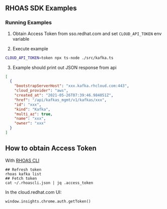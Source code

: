 ## RHOAS SDK Examples

### Running Examples

1. Obtain Access Token from sso.redhat.com and set `CLOUD_API_TOKEN` env variable 

2. Execute example

```bash
CLOUD_API_TOKEN=token npx ts-node ./src/kafka.ts
```

3. Example should print out JSON response from api
```json
[
  {
    "bootstrapServerHost": "xxx.kafka.rhcloud.com:443",
    "cloud_provider": "aws",
    "created_at": "2021-05-26T07:39:46.984051Z",
    "href": "/api/kafkas_mgmt/v1/kafkas/xxx",
    "id": "xxx",
    "kind": "Kafka",
    "multi_az": true,
    "name": "xxx",
    "owner": "xxx"
  }
]
```

## How to obtain Access Token

With [RHOAS CLI](https://github.com/redhat-developer/app-services-cli)
```
## Refresh token
rhoas kafka list 
## Fetch token
cat ~/.rhoascli.json | jq .access_token
```

In the cloud.redhat.com UI:
```
window.insights.chrome.auth.getToken()
```

